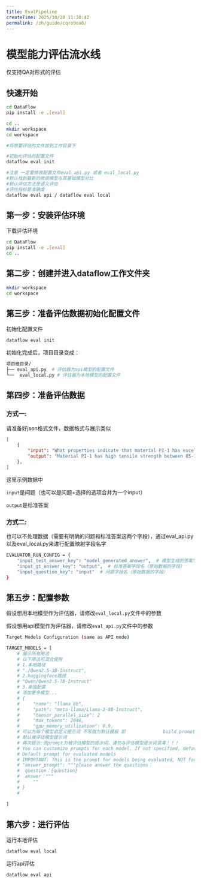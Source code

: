 ```yaml
---
title: EvalPipeline
createTime: 2025/10/20 11:30:42
permalink: /zh/guide/cqro9oa8/
---
```

# 模型能力评估流水线

仅支持QA对形式的评估

## 快速开始

```bash
cd DataFlow
pip install -e .[eval]

cd ..
mkdir workspace
cd workspace

#将想要评估的文件放到工作目录下

#初始化评估的配置文件
dataflow eval init

#注意 一定要修改配置文件eval_api.py 或者 eval_local.py
#默认找到最新的微调模型与其基础模型对比
#默认评估方法是语义评估
#评估指标是准确度
dataflow eval api / dataflow eval local
```

## 第一步：安装评估环境

下载评估环境

```bash
cd DataFlow
pip install -e .[eval]
cd ..
```



## 第二步：创建并进入dataflow工作文件夹

```bash
mkdir workspace
cd workspace
```



## 第三步：准备评估数据初始化配置文件

初始化配置文件

```bash
dataflow eval init
```

初始化完成后，项目目录变成：

```bash
项目根目录/
├── eval_api.py  # 评估器为api模型的配置文件
└──  eval_local.py # 评估器为本地模型的配置文件
```



## 第四步：准备评估数据

### 方式一:

请准备好json格式文件，数据格式与展示类似

```json
[
    {
        "input": "What properties indicate that material PI-1 has excellent processing characteristics during manufacturing processes?",
        "output": "Material PI-1 has high tensile strength between 85-105 MPa.\nPI-1 exhibits low melt viscosity below 300 Pa·s indicating good flowability.\n\nThe combination of its high tensile strength and low melt viscosity indicates that it can be easily processed without breaking during manufacturing."
    },
]
```

这里示例数据中

`input`是问题（也可以是问题+选择的选项合并为一个input）

`output`是标准答案



### 方式二:

也可以不处理数据（需要有明确的问题和标准答案这两个字段），通过eval_api.py以及eval_local.py来进行配置映射字段名字

```bash
EVALUATOR_RUN_CONFIG = {
    "input_test_answer_key": "model_generated_answer",  # 模型生成的答案字段名
    "input_gt_answer_key": "output",  # 标准答案字段名（原始数据的字段）
    "input_question_key": "input"  # 问题字段名（原始数据的字段）
}
```



## 第五步：配置参数

假设想用本地模型作为评估器，请修改`eval_local.py`文件中的参数

假设想用api模型作为评估器，请修改`eval_api.py`文件中的参数

```bash
Target Models Configuration (same as API mode)

TARGET_MODELS = [
	# 展示所有用法
	# 以下用法可混合使用
	# 1.本地路径
    # "./Qwen2.5-3B-Instruct",
    # 2.huggingface路径
    # "Qwen/Qwen2.5-7B-Instruct"
    # 3.单独配置
    # 添加更多模型...
    # {
    #     "name": "llama_8b",
    #     "path": "meta-llama/Llama-3-8B-Instruct",
    #     "tensor_parallel_size": 2
    #     "max_tokens": 2048,
    #     "gpu_memory_utilization": 0.9,
    # 可以为每个模型自定义提示词 不写就为默认模板 即				build_prompt函数中的prompt
    # 默认被评估模型提示词 
    # 再次提示:该prompt为被评估模型的提示词，请勿与评估模型提示词混淆！！！
    # You can customize prompts for each model. If not specified, defaults to the template in build_prompt function.
    # Default prompt for evaluated models
    # IMPORTANT: This is the prompt for models being evaluated, NOT for the judge model!!!
    # "answer_prompt": """please answer the questions：
    #  question：{question}
    #  answer："""
    #     ""
    # }
    #
    
]
```



## 第六步：进行评估

运行本地评估

```bash
dataflow eval local
```

运行api评估

```bash
dataflow eval api
```